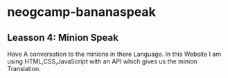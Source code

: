# neogcamp-bananaspeak
## Leasson 4: Minion Speak
Have A conversation to the minions in there Language.
In this Website I am using HTML,CSS,JavaScript with an API which gives us the minion Translation.
